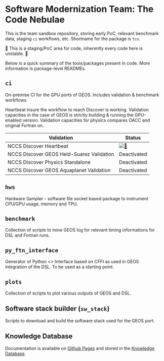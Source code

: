 
# Software Modernization Team: The Code Nebulae

This is the team sandbox repository, storing early PoC, relevant benchmark data, staging `ci` workflows, etc.
Shortname for the package is `tcn`.

🚧 This is a staging/PoC area for code, inherently every code here is unstable. 🚧

Below is a quick summary of the tools/packages present in code. More information is package-level READMEs.

## `ci`

On-premise CI for the GPU ports of GEOS. Includes validation & benchmark workflows.

Heartbeat insure the workflow to reach Discover is working.
Validation capacities in the case of GEOS is strictly building & running the GPU-enabled version.
Validation capacities for physics compares OACC and original Fortran on.

| Validation                    | Status    |
| ------------------------------------------ | --------- |
| NCCS Discover Heartbeat                    | [![💓](https://github.com/GEOS-ESM/SMT-Nebulae/actions/workflows/discover_heartbeat_nightly.yml/badge.svg)](https://github.com/GEOS-ESM/SMT-Nebulae/actions/workflows/discover_heartbeat_nightly.yml) |
| NCCS Discover GEOS Held-Suarez Validation  | Deactivated |
| NCCS Discover Physics Standalone           | Deactivated |
| NCCS Discover GEOS Aquaplanet Validation   | Deactivated |

## `hws`

Hardware Sampler - software file socket based package to instrument CPU/GPU usage, memory and TPU.

## `benchmark`

Collection of scripts to mine GEOS log for relevant timing informations for DSL and Fortran runs.

## `py_ftn_interface`

Generator of Python <> Interface based on CFFI as used in GEOS integration of the DSL. To be used as a starting point.

## `plots`

Collection of scripts to plot various outputs of GEOS and DSL.

## Software stack builder (`sw_stack`)

Scripts to download and build the software stack used for the GEOS port.

## Knowledge Database

Documentation is available on [Github Pages](https://geos-esm.github.io/SMT-Nebulae) and stored in the [Knowledge Database](./knowledgeDB/README.md).

